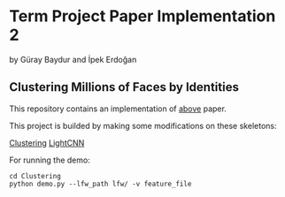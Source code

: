 # Term Project Paper Implementation 2
by Güray Baydur and İpek Erdoğan
## Clustering Millions of Faces by Identities

This repository contains an implementation of [above](https://arxiv.org/pdf/1604.00989.pdf) paper.

This project is builded by making some modifications on these skeletons: 

[Clustering](https://github.com/varun-suresh/Clustering) 
[LightCNN](https://github.com/AlfredXiangWu/LightCNN)

For running the demo: 
```
cd Clustering
python demo.py --lfw_path lfw/ -v feature_file
```
